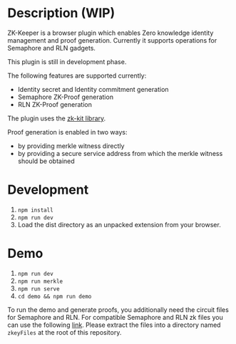 # Description (WIP)

ZK-Keeper is a browser plugin which enables Zero knowledge identity management and proof generation.
Currently it supports operations for Semaphore and RLN gadgets.

This plugin is still in development phase.

The following features are supported currently:
- Identity secret and Identity commitment generation
- Semaphore ZK-Proof generation
- RLN ZK-Proof generation

The plugin uses the [zk-kit library](https://github.com/appliedzkp/zk-kit).

Proof generation is enabled in two ways:
- by providing merkle witness directly
- by providing a secure service address from which the merkle witness should be obtained

# Development

1. `npm install`
2. `npm run dev`
3. Load the dist directory as an unpacked extension from your browser.

# Demo

1. `npm run dev`
2. `npm run merkle`
3. `npm run serve`
4. `cd demo && npm run demo`

To run the demo and generate proofs, you additionally need the circuit files for Semaphore and RLN. For compatible Semaphore and RLN zk files you can use the following [link](https://drive.google.com/file/d/1Yi14jwly70VwMSuqJrPCc3j15MWeE7mc/view?usp=sharing).
Please extract the files into a directory named `zkeyFiles` at the root of this repository.